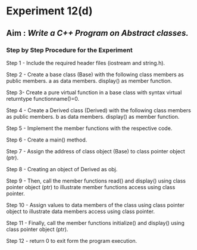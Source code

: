 # Experiment 12(d)
## Aim : _Write a C++ Program on Abstract classes._
### Step by Step Procedure for the Experiment
Step 1 - Include the required header files (iostream and string.h).

Step 2 - Create a base class (Base) with the following class members as public members. a as data members. display() as member function.

Step 3- Create a pure virtual function in a base class with syntax virtual returntype functionname()=0.

Step 4 - Create a Derived class (Derived) with the following class members as public members. b as data members. display() as member function.

Step 5 - Implement the member functions with the respective code.

Step 6 - Create a main() method.

Step 7 - Assign the address of class object (Base) to class pointer object (ptr).

Step 8 - Creating an object of Derived as obj.

Step 9 - Then, call the member functions read() and display() using class pointer object (ptr) to illustrate member functions access using class pointer.

Step 10 - Assign values to data members of the class using class pointer object to illustrate data members access using class pointer.

Step 11 - Finally, call the member functions initialize() and display() using class pointer object (ptr).

Step 12 - return 0 to exit form the program execution.
